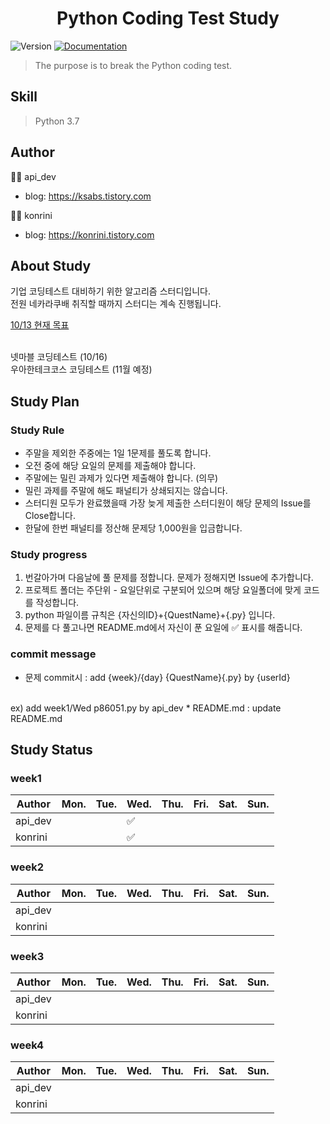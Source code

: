 <h1 align="center"> Python Coding Test Study </h1>
<p>
  <img alt="Version" src="https://img.shields.io/badge/version-1.0-blue.svg?cacheSeconds=2592000" />
  <a href="https://github.com/dongho108/breaking-codingtest" target="_blank">
    <img alt="Documentation" src="https://img.shields.io/badge/documentation-yes-brightgreen.svg" />
  </a>
</p>

>  The purpose is to break the Python coding test.


## Skill
> Python 3.7 <br>


## Author

:man_technologist:  api_dev

* blog: https://ksabs.tistory.com

:woman_technologist:  konrini

* blog: https://konrini.tistory.com

## About Study
기업 코딩테스트 대비하기 위한 알고리즘 스터디입니다.
<br>
전원 네카라쿠배 취직할 때까지 스터디는 계속 진행됩니다.
<br>

<u>10/13 현재 목표</u>

<br>
넷마블 코딩테스트 (10/16)
<br>
우아한테크코스 코딩테스트 (11월 예정)
<br>

## Study Plan
### Study Rule
* 주말을 제외한 주중에는 1일 1문제를 풀도록 합니다.
* 오전 중에 해당 요일의 문제를 제출해야 합니다.
* 주말에는 밀린 과제가 있다면 제출해야 합니다. (의무)
* 밀린 과제를 주말에 해도 패널티가 상쇄되지는 않습니다.
* 스터디원 모두가 완료했을때 가장 늦게 제출한 스터디원이 해당 문제의 Issue를 Close합니다.
* 한달에 한번 패널티를 정산해 문제당 1,000원을 입금합니다.

### Study progress
1. 번갈아가며 다음날에 풀 문제를 정합니다. 문제가 정해지면 Issue에 추가합니다.
2. 프로젝트 폴더는 주단위 - 요일단위로 구분되어 있으며 해당 요일폴더에 맞게 코드를 작성합니다.
3. python 파일이름 규칙은 {자신의ID}+{QuestName}+{.py} 입니다.
4. 문제를 다 풀고나면 README.md에서 자신이 푼 요일에 :white_check_mark: 표시를 해줍니다.

### commit message
* 문제 commit시 : add {week}/{day} {QuestName}{.py} by {userId}
<br>
ex) add week1/Wed p86051.py by api_dev
* README.md : update README.md

## Study Status
### week1

|Author|Mon.|Tue.|Wed.|Thu.|Fri.|Sat.|Sun.|
|------|---|---|---|---|---|---|---|
|api_dev|||:white_check_mark:|||||
|konrini|||:white_check_mark:|||||

### week2
|Author|Mon.|Tue.|Wed.|Thu.|Fri.|Sat.|Sun.|
|------|---|---|---|---|---|---|---|
|api_dev||||||||
|konrini||||||||

### week3
|Author|Mon.|Tue.|Wed.|Thu.|Fri.|Sat.|Sun.|
|------|---|---|---|---|---|---|---|
|api_dev||||||||
|konrini||||||||

### week4
|Author|Mon.|Tue.|Wed.|Thu.|Fri.|Sat.|Sun.|
|------|---|---|---|---|---|---|---|
|api_dev||||||||
|konrini||||||||